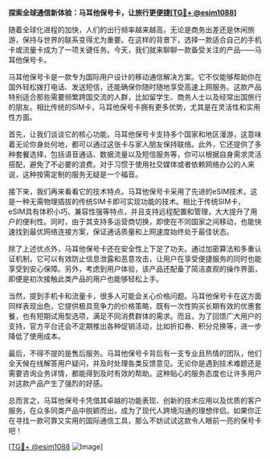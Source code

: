 **探索全球通信新体验：马耳他保号卡，让旅行更便捷[[TG💪+ @esim1088](https://t.me/s/esim1088)]**

随着全球化进程的加快，人们的出行频率越来越高，无论是商务出差还是休闲旅游，保持与世界的联系变得尤为重要。在这样的背景下，选择一款适合自己的手机卡或流量卡成为了一项关键任务。今天，我们就来聊聊一款备受关注的产品——马耳他保号卡。

马耳他保号卡是一款专为国际用户设计的移动通信解决方案。它不仅能够帮助你在国外轻松拨打电话、发送短信，还能确保你随时随地享受高速上网服务。这款产品特别适合那些需要频繁跨国交流的人群，比如留学生、商务人士以及经常出国旅行的朋友。相比传统的SIM卡，马耳他保号卡拥有更多优势，尤其是在灵活性和实用性方面。

首先，让我们谈谈它的核心功能。马耳他保号卡支持多个国家和地区漫游，这意味着无论你身处何地，都可以通过这张卡与家人朋友保持联络。此外，它还提供了多种套餐选择，包括语音通话、数据流量以及短信服务等，你可以根据自身需求灵活搭配，避免了不必要的浪费。对于习惯于使用社交媒体或者依赖网络办公的人来说，这种按需定制的服务无疑是一个福音。

接下来，我们再来看看它的技术特点。马耳他保号卡采用了先进的eSIM技术，这是一种无需物理插拔的传统SIM卡即可实现功能的技术。相比于传统SIM卡，eSIM具有体积小巧、兼容性强等特点，并且支持远程配置和管理，大大提升了用户的便利性。同时，由于其支持多运营商切换，即使在不同国家之间移动，也能快速找到最优网络连接方案，保证通话质量和上网速度始终处于最佳状态。

除了上述优点外，马耳他保号卡还在安全性上下足了功夫。通过加密算法和多重认证机制，它可以有效防止信息泄露和恶意攻击，让用户在享受便捷服务的同时也能享受到安心保障。另外，考虑到用户体验，该产品还配备了简洁直观的操作界面，即便是初次接触此类产品的用户也能够轻松上手。

当然，提到手机卡和流量卡，很多人可能会关心价格问题。马耳他保号卡在这方面同样表现出色，它提供极具竞争力的价格策略，既有一次性购买长期有效的优惠套餐，也有短期试用型选项，满足不同消费群体的需求。而且，为了回馈广大用户的支持，官方平台还会不定期推出各种促销活动，比如折扣券、积分兑换等，进一步降低了使用成本。

最后，不得不提的是售后服务。马耳他保号卡背后有一支专业且热情的团队，他们全天候在线解答用户疑问，并及时处理各类反馈意见。无论你是遇到技术难题还是需要咨询业务详情，都能得到及时有效的帮助。这种贴心的服务态度也让许多用户对这款产品产生了强烈的好感。

总而言之，马耳他保号卡凭借其卓越的功能表现、创新的技术应用以及优质的客户服务，在众多同类产品中脱颖而出，成为了现代人跨境沟通的理想伴侣。如果你正在寻找一款可靠又实用的国际通信工具，那么不妨试试这款令人眼前一亮的保号卡吧！

[[TG💪+ @esim1088](https://t.me/s/esim1088) ![Image](https://i.postimg.cc/4NQfJmqS/Snipaste-2025-05-13-00-14-12.png)]